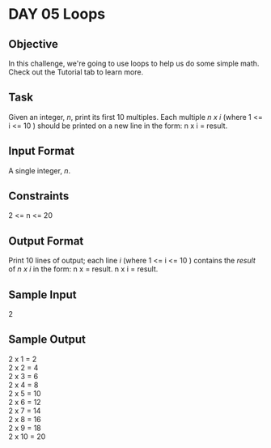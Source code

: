 # DAY 05 Loops

## Objective 
In this challenge, we're going to use loops to help us do some simple math. Check out the Tutorial tab to learn more.

## Task 
Given an integer, *n*, print its first 10 multiples. Each multiple *n x i* (where 1 <= i <= 10 ) should be printed on a new line in the form: n x i = result.

## Input Format
A single integer, *n*.

## Constraints
2 <= n <= 20

## Output Format
Print 10 lines of output; each line *i* (where 1 <= i <= 10 ) contains the *result* of *n x i* in the form: n x = result.
n x i = result.

## Sample Input
2

## Sample Output
2 x 1 = 2  
2 x 2 = 4  
2 x 3 = 6  
2 x 4 = 8  
2 x 5 = 10  
2 x 6 = 12  
2 x 7 = 14  
2 x 8 = 16  
2 x 9 = 18  
2 x 10 = 20
